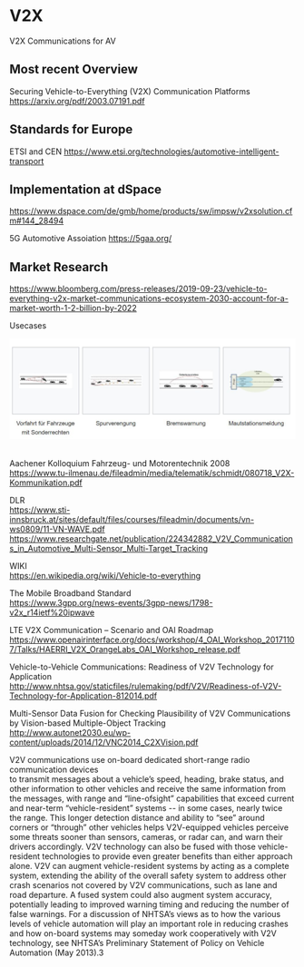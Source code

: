# V2X
V2X Communications for AV  

## Most recent Overview
Securing Vehicle-to-Everything (V2X) Communication Platforms
https://arxiv.org/pdf/2003.07191.pdf


## Standards for Europe
ETSI and CEN
https://www.etsi.org/technologies/automotive-intelligent-transport

## Implementation at dSpace
https://www.dspace.com/de/gmb/home/products/sw/impsw/v2xsolution.cfm#144_28494

5G Automotive Assoiation
https://5gaa.org/

## Market Research 
https://www.bloomberg.com/press-releases/2019-09-23/vehicle-to-everything-v2x-market-communications-ecosystem-2030-account-for-a-market-worth-1-2-billion-by-2022


Usecases     

<img src="https://github.com/schoenemeyer/V2X/blob/master/v2x-usecase.JPG" width="580"> <img>

Aachener Kolloquium Fahrzeug- und Motorentechnik 2008    
https://www.tu-ilmenau.de/fileadmin/media/telematik/schmidt/080718_V2X-Kommunikation.pdf

DLR      
https://www.sti-innsbruck.at/sites/default/files/courses/fileadmin/documents/vn-ws0809/11-VN-WAVE.pdf
https://www.researchgate.net/publication/224342882_V2V_Communications_in_Automotive_Multi-Sensor_Multi-Target_Tracking


WIKI     
https://en.wikipedia.org/wiki/Vehicle-to-everything

The Mobile Broadband Standard    
https://www.3gpp.org/news-events/3gpp-news/1798-v2x_r14ietf%20ipwave

LTE V2X Communication – Scenario and OAI Roadmap      
https://www.openairinterface.org/docs/workshop/4_OAI_Workshop_20171107/Talks/HAERRI_V2X_OrangeLabs_OAI_Workshop_release.pdf

Vehicle-to-Vehicle Communications: Readiness of V2V Technology for Application       
http://www.nhtsa.gov/staticfiles/rulemaking/pdf/V2V/Readiness-of-V2V-Technology-for-Application-812014.pdf

Multi-Sensor Data Fusion for Checking Plausibility of V2V Communications by Vision-based Multiple-Object Tracking    
http://www.autonet2030.eu/wp-content/uploads/2014/12/VNC2014_C2XVision.pdf


V2V communications use on-board dedicated short-range radio communication devices    
to transmit messages about a vehicle’s speed, heading, brake status, and other information to
other vehicles and receive the same information from the messages, with range and “line-ofsight” capabilities that exceed current and near-term “vehicle-resident” systems -- in some cases,
nearly twice the range. This longer detection distance and ability to “see” around corners or
“through” other vehicles helps V2V-equipped vehicles perceive some threats sooner than
sensors, cameras, or radar can, and warn their drivers accordingly. V2V technology can also be
fused with those vehicle-resident technologies to provide even greater benefits than either
approach alone. V2V can augment vehicle-resident systems by acting as a complete system,
extending the ability of the overall safety system to address other crash scenarios not covered by
V2V communications, such as lane and road departure. A fused system could also augment
system accuracy, potentially leading to improved warning timing and reducing the number of
false warnings. For a discussion of NHTSA’s views as to how the various levels of vehicle
automation will play an important role in reducing crashes and how on-board systems may
someday work cooperatively with V2V technology, see NHTSA’s Preliminary Statement of
Policy on Vehicle Automation (May 2013).3


